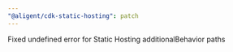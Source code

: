 ```yaml
---
"@aligent/cdk-static-hosting": patch
---
```


Fixed undefined error for Static Hosting additionalBehavior paths
